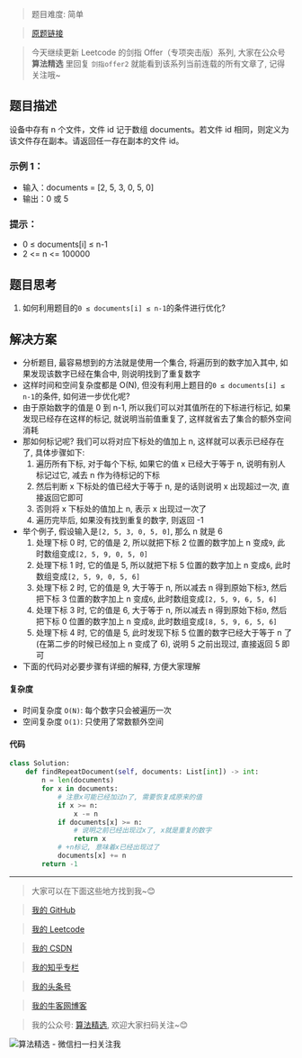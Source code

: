 > 题目难度: 简单

> [原题链接](https://leetcode.cn/problems/shu-zu-zhong-zhong-fu-de-shu-zi-lcof/)

> 今天继续更新 Leetcode 的剑指 Offer（专项突击版）系列, 大家在公众号 **算法精选** 里回复 `剑指offer2` 就能看到该系列当前连载的所有文章了, 记得关注哦~

## 题目描述

设备中存有 n 个文件，文件 id 记于数组 documents。若文件 id 相同，则定义为该文件存在副本。请返回任一存在副本的文件 id。

### 示例 1：

- 输入：documents = [2, 5, 3, 0, 5, 0]
- 输出：0 或 5

### 提示：

- 0 ≤ documents[i] ≤ n-1
- 2 <= n <= 100000

## 题目思考

1. 如何利用题目的`0 ≤ documents[i] ≤ n-1`的条件进行优化?

## 解决方案

- 分析题目, 最容易想到的方法就是使用一个集合, 将遍历到的数字加入其中, 如果发现该数字已经在集合中, 则说明找到了重复数字
- 这样时间和空间复杂度都是 O(N), 但没有利用上题目的`0 ≤ documents[i] ≤ n-1`的条件, 如何进一步优化呢?
- 由于原始数字的值是 0 到 n-1, 所以我们可以对其值所在的下标进行标记, 如果发现已经存在这样的标记, 就说明当前值重复了, 这样就省去了集合的额外空间消耗
- 那如何标记呢? 我们可以将对应下标处的值加上 n, 这样就可以表示已经存在了, 具体步骤如下:
  1. 遍历所有下标, 对于每个下标, 如果它的值 x 已经大于等于 n, 说明有别人标记过它, 减去 n 作为待标记的下标
  2. 然后判断 x 下标处的值已经大于等于 n, 是的话则说明 x 出现超过一次, 直接返回它即可
  3. 否则将 x 下标处的值加上 n, 表示 x 出现过一次了
  4. 遍历完毕后, 如果没有找到重复的数字, 则返回 -1
- 举个例子, 假设输入是`[2, 5, 3, 0, 5, 0]`, 那么 n 就是 6
  1. 处理下标 0 时, 它的值是 2, 所以就把下标 2 位置的数字加上 n 变成`9`, 此时数组变成`[2, 5, 9, 0, 5, 0]`
  2. 处理下标 1 时, 它的值是 5, 所以就把下标 5 位置的数字加上 n 变成`6`, 此时数组变成`[2, 5, 9, 0, 5, 6]`
  3. 处理下标 2 时, 它的值是 9, 大于等于 n, 所以减去 n 得到原始下标`3`, 然后把下标 3 位置的数字加上 n 变成`6`, 此时数组变成`[2, 5, 9, 6, 5, 6]`
  4. 处理下标 3 时, 它的值是 6, 大于等于 n, 所以减去 n 得到原始下标`0`, 然后把下标 0 位置的数字加上 n 变成`8`, 此时数组变成`[8, 5, 9, 6, 5, 6]`
  5. 处理下标 4 时, 它的值是 5, 此时发现下标 5 位置的数字已经大于等于 n 了 (在第二步的时候已经加上 n 变成了 6), 说明 5 之前出现过, 直接返回 5 即可
- 下面的代码对必要步骤有详细的解释, 方便大家理解

#### 复杂度

- 时间复杂度 `O(N)`: 每个数字只会被遍历一次
- 空间复杂度 `O(1)`: 只使用了常数额外空间

#### 代码

```python
class Solution:
    def findRepeatDocument(self, documents: List[int]) -> int:
        n = len(documents)
        for x in documents:
            # 注意x可能已经加过n了, 需要恢复成原来的值
            if x >= n:
                x -= n
            if documents[x] >= n:
                # 说明之前已经出现过x了, x就是重复的数字
                return x
            # +n标记, 意味着x已经出现过了
            documents[x] += n
        return -1
```

---

> 大家可以在下面这些地方找到我~😊

> [我的 GitHub](https://github.com/zjulyx)

> [我的 Leetcode](https://leetcode-cn.com/u/suibianfahui/)

> [我的 CSDN](https://me.csdn.net/zjulyx1993)

> [我的知乎专栏](https://zhuanlan.zhihu.com/c_1242508721932464128)

> [我的头条号](https://www.toutiao.com/c/user/1090304683804520/#mid=1671643017345028)

> [我的牛客网博客](https://blog.nowcoder.net/zjulyx)

> 我的公众号: [算法精选](https://mp.weixin.qq.com/s?__biz=MzA5MDk1MjI5MA==&mid=2247484158&idx=1&sn=90176bac32cf7af40e4074c721fd8a95&chksm=900285f3a7750ce5a068c9c9773781461819633f2fd60533732637ec9520c908371ebc218d49&scene=178&cur_album_id=1386231241346859009#rd), 欢迎大家扫码关注~😊

![算法精选 - 微信扫一扫关注我](https://pic1.zhimg.com/80/v2-7c988a7b35886df51596ef23616764ac_1440w.jpg)
